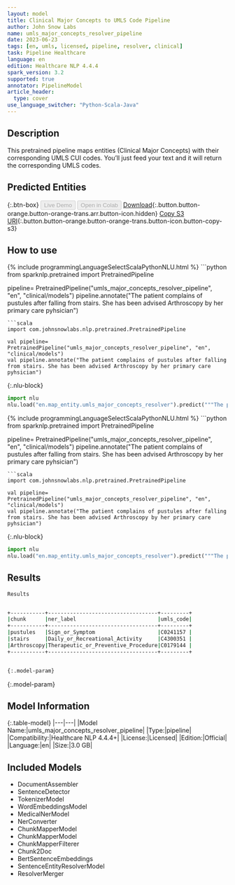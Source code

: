 ```yaml
---
layout: model
title: Clinical Major Concepts to UMLS Code Pipeline
author: John Snow Labs
name: umls_major_concepts_resolver_pipeline
date: 2023-06-23
tags: [en, umls, licensed, pipeline, resolver, clinical]
task: Pipeline Healthcare
language: en
edition: Healthcare NLP 4.4.4
spark_version: 3.2
supported: true
annotator: PipelineModel
article_header:
  type: cover
use_language_switcher: "Python-Scala-Java"
---
```


## Description

This pretrained pipeline maps entities (Clinical Major Concepts) with their corresponding UMLS CUI codes. You’ll just feed your text and it will return the corresponding UMLS codes.

## Predicted Entities



{:.btn-box}
<button class="button button-orange" disabled>Live Demo</button>
<button class="button button-orange" disabled>Open in Colab</button>
[Download](https://s3.amazonaws.com/auxdata.johnsnowlabs.com/clinical/models/umls_major_concepts_resolver_pipeline_en_4.4.4_3.2_1687520531490.zip){:.button.button-orange.button-orange-trans.arr.button-icon.hidden}
[Copy S3 URI](s3://auxdata.johnsnowlabs.com/clinical/models/umls_major_concepts_resolver_pipeline_en_4.4.4_3.2_1687520531490.zip){:.button.button-orange.button-orange-trans.button-icon.button-copy-s3}

## How to use

<div class="tabs-box" markdown="1">
{% include programmingLanguageSelectScalaPythonNLU.html %}
```python
from sparknlp.pretrained import PretrainedPipeline

pipeline= PretrainedPipeline("umls_major_concepts_resolver_pipeline", "en", "clinical/models")
pipeline.annotate("The patient complains of pustules after falling from stairs. She has been advised Arthroscopy by her primary care pyhsician")
```
```scala
import com.johnsnowlabs.nlp.pretrained.PretrainedPipeline

val pipeline= PretrainedPipeline("umls_major_concepts_resolver_pipeline", "en", "clinical/models")
val pipeline.annotate("The patient complains of pustules after falling from stairs. She has been advised Arthroscopy by her primary care pyhsician")
```


{:.nlu-block}
```python
import nlu
nlu.load("en.map_entity.umls_major_concepts_resolver").predict("""The patient complains of pustules after falling from stairs. She has been advised Arthroscopy by her primary care pyhsician""")
```

</div>

<div class="tabs-box" markdown="1">
{% include programmingLanguageSelectScalaPythonNLU.html %}
```python
from sparknlp.pretrained import PretrainedPipeline

pipeline= PretrainedPipeline("umls_major_concepts_resolver_pipeline", "en", "clinical/models")
pipeline.annotate("The patient complains of pustules after falling from stairs. She has been advised Arthroscopy by her primary care pyhsician")
```
```scala
import com.johnsnowlabs.nlp.pretrained.PretrainedPipeline

val pipeline= PretrainedPipeline("umls_major_concepts_resolver_pipeline", "en", "clinical/models")
val pipeline.annotate("The patient complains of pustules after falling from stairs. She has been advised Arthroscopy by her primary care pyhsician")
```

{:.nlu-block}
```python
import nlu
nlu.load("en.map_entity.umls_major_concepts_resolver").predict("""The patient complains of pustules after falling from stairs. She has been advised Arthroscopy by her primary care pyhsician""")
```
</div>

## Results

```bash
Results


+-----------+-----------------------------------+---------+
|chunk      |ner_label                          |umls_code|
+-----------+-----------------------------------+---------+
|pustules   |Sign_or_Symptom                    |C0241157 |
|stairs     |Daily_or_Recreational_Activity     |C4300351 |
|Arthroscopy|Therapeutic_or_Preventive_Procedure|C0179144 |
+-----------+-----------------------------------+---------+


{:.model-param}
```

{:.model-param}
## Model Information

{:.table-model}
|---|---|
|Model Name:|umls_major_concepts_resolver_pipeline|
|Type:|pipeline|
|Compatibility:|Healthcare NLP 4.4.4+|
|License:|Licensed|
|Edition:|Official|
|Language:|en|
|Size:|3.0 GB|

## Included Models

- DocumentAssembler
- SentenceDetector
- TokenizerModel
- WordEmbeddingsModel
- MedicalNerModel
- NerConverter
- ChunkMapperModel
- ChunkMapperModel
- ChunkMapperFilterer
- Chunk2Doc
- BertSentenceEmbeddings
- SentenceEntityResolverModel
- ResolverMerger